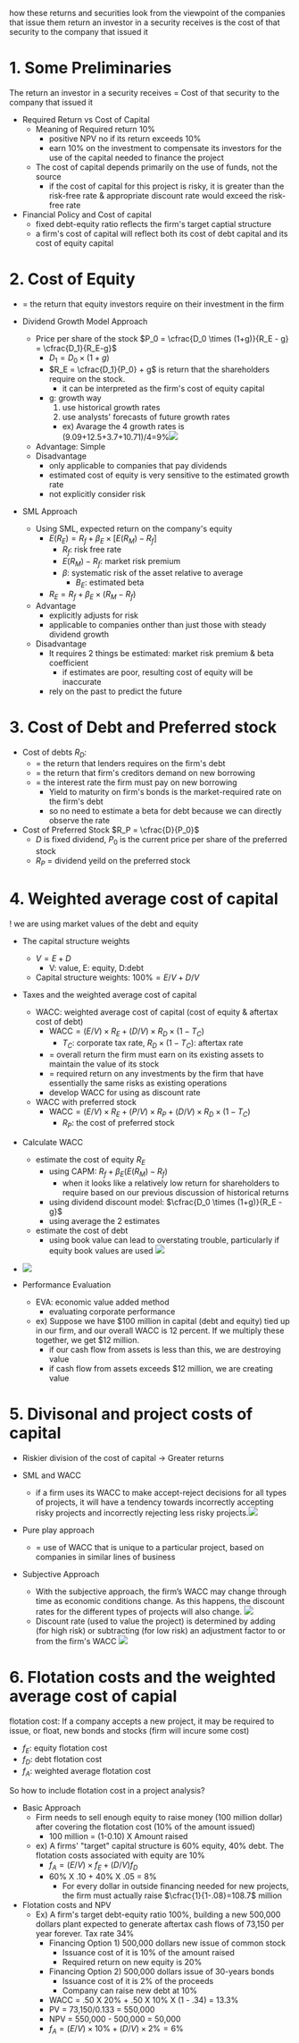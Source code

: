how these returns and securities look from the viewpoint of the companies that issue them
return an investor in a security receives is the cost of that security to the company that issued it

# 1. Some Preliminaries

The return an investor in a security receives = Cost of that security to the company that issued it

-  Required Return vs Cost of Capital
	- Meaning of Required return 10%
		- positive NPV no if its return exceeds 10%
		- earn 10% on the investment to compensate its investors for the use of the capital needed to finance the project
	- The cost of capital depends primarily on the use of funds, not the source
		- if the cost of capital for this project is risky, it is greater than the risk-free rate & appropriate discount rate would exceed the risk-free rate
- Financial Policy and Cost of capital
	- fixed debt-equity ratio reflects the firm's target captial structure
	- a firm's cost of capital will reflect both its cost of debt capital and its cost of equity capital

# 2. Cost of Equity
- = the return that equity investors require on their investment in the firm
- Dividend Growth Model Approach
	- Price per share of the stock $P_0 = \cfrac{D_0 \times (1+g)}{R_E - g} = \cfrac{D_1}{R_E-g}$
		- $D_1 = D_0 \times (1+g)$
		- $R_E = \cfrac{D_1}{P_0} + g$ is return that the shareholders require on the stock. 
			- it can be interpreted as the firm's cost of equity capital
		- g: growth way
			1. use historical growth rates
			2. use analysts' forecasts of future growth rates
			- ex) Avarage the 4 growth rates is (9.09+12.5+3.7+10.71)/4=9%![](Pasted%20image%2020240101232322.png)
	- Advantage: Simple
	- Disadvantage
		- only applicable to companies that pay dividends
		- estimated cost of equity is very sensitive to the estimated growth rate
		- not explicitly consider risk

- SML Approach
	- Using SML, expected return on the company's equity
		- $E(R_E) = R_f + \beta_E \times [E(R_M) -R_f]$
			- $R_f$: risk free rate
			- $E(R_M) - R_f$: market risk premium
			- $\beta$: systematic risk of the asset relative to average
				- $B_E$: estimated beta
		- $R_E = R_f + \beta_E \times (R_M-R_f)$
	- Advantage
		- explicitly adjusts for risk
		- applicable to companies onther than just those with steady dividend growth
	- Disadvantage
		- It requires 2 things be estimated: market risk premium & beta coefficient
			- if estimates are poor, resulting cost of equity will be inaccurate
		- rely on the past to predict the future

# 3. Cost of Debt and Preferred stock

- Cost of debts $R_D$: 
	- = the return that lenders requires on the firm's debt
	- = the return that firm's creditors demand on new borrowing
	- = the interest rate the firm must pay on new borrowing 
		- Yield to maturity on firm's bonds is the market-required rate on the firm's debt
		- so no need to estimate a beta for debt because we can directly observe the rate
- Cost of Preferred Stock $R_P = \cfrac{D}{P_0}$
	- $D$ is fixed dividend, $P_0$ is the current price per share of the preferred stock
	- $R_P$ = dividend yeild on the preferred stock

# 4. Weighted average cost of capital

! we are using market values of the debt and equity

- The capital structure weights
	- $V=E+D$
		- V: value, E: equity, D:debt
	- Capital structure weights: $100\%=E/V+D/V$
- Taxes and the weighted average cost of capital
	- WACC: weighted average cost of capital (cost of equity & aftertax cost of debt)
		- $\text{WACC} = (E/V) \times R_E + (D/V) \times R_D \times (1-T_C)$
			- $T_C$: corporate tax rate, $R_D \times (1-T_C)$: aftertax rate
		- = overall return the firm must earn on its existing assets to maintain the value of its stock
		- = required return on any investments by the firm that have essentially the same risks as existing operations
		-  develop WACC for using as discount rate
	- WACC with preferred stock
		- $\text{WACC} = (E/V) \times R_E + (P/V) \times R_P + (D/V) \times R_D \times (1-T_C)$
			- $R_P$: the cost of preferred stock
- Calculate WACC
	- estimate the cost of equity $R_E$ 
		- using CAPM: $R_f + \beta_E(E(R_M)-R_f)$
			- when it looks like a relatively low return for shareholders to require based on our previous discussion of historical returns
		- using dividend discount model: $\cfrac{D_0 \times (1+g)}{R_E - g}$
		- using average the 2 estimates
	- estimate the cost of debt
		- using book value can lead to overstating trouble, particularly if equity book values are used ![](Pasted%20image%2020240102001411.png)
- ![](Pasted%20image%2020240102001756.png)

- Performance Evaluation
	- EVA: economic value added method
		- evaluating corporate performance
	- ex) Suppose we have $100 million in capital (debt and equity) tied up in our firm, and our overall WACC is 12 percent. If we multiply these together, we get $12 million. 
		- if our cash flow from assets is less than this, we are destroying value
		- if cash flow from assets exceeds $12 million, we are creating value

# 5. Divisonal and project costs of capital

- Riskier division of the cost of capital -> Greater returns
- SML and WACC
	- if a firm uses its WACC to make accept-reject decisions for all types of projects, it will have a tendency towards incorrectly accepting risky projects and incorrectly rejecting less risky projects.![](Pasted%20image%2020240102002438.png)


- Pure play approach
	- = use of WACC that is unique to a particular project, based on companies in similar lines of business
- Subjective Approach
	- With the subjective approach, the firm’s WACC may change through time as economic conditions change. As this happens, the discount rates for the different types of projects will also change. ![](Pasted%20image%2020240102213339.png)
	- Discount rate (used to value the project) is determined by adding (for high risk) or subtracting (for low risk) an adjustment factor to or from the firm's WACC ![](Pasted%20image%2020240102213645.png)

# 6. Flotation costs and the weighted average cost of capial

flotation cost: If a company accepts a new project, it may be required to issue, or float, new bonds and stocks (firm will incure some cost)
- $f_E$: equity flotation cost
- $f_D$: debt flotation cost
- $f_A$: weighted average flotation cost

So how to include flotation cost in a project analysis?

- Basic Approach
	- Firm needs to sell enough equity to raise money (100 million dollar) after covering the flotation cost (10% of the amount issued)
		- 100 million = (1-0.10) X Amount raised
	- ex) A firms' "target" capital structure is 60% equity, 40% debt. The flotation costs associated with equity are 10%
		- $f_A = (E/V) \times f_E + (D/V) f_D$
		- 60% X .10 + 40% X .05 = 8%
			- For every dollar in outside financing needed for new projects, the firm must actually raise $\cfrac{1}{1-.08}=108.7$ million
- Flotation costs and NPV
	- Ex) A firm's target debt-equity ratio 100%, building a new 500,000 dollars plant expected to generate aftertax cash flows of 73,150 per year forever. Tax rate 34%
		- Financing Option 1) 500,000 dollars new issue of common stock
			- Issuance cost of it is 10% of the amount raised
			- Required return on new equity is 20%
		- Financing Option 2) 500,000 dollars issue of 30-years bonds
			- Issuance cost of it is 2% of the proceeds
			- Company can raise new debt at 10%
		- WACC = .50 X 20% + .50 X 10% X (1 - .34) = 13.3%
		- PV = 73,150/0.133 = 550,000
		- NPV = 550,000 - 500,000 = 50,000
		- $f_A = (E/V) \times 10\% + (D/V) \times 2\% = 6\%$ 
